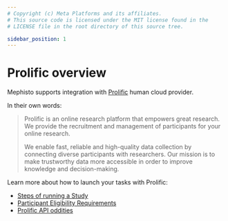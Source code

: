 ```yaml
---
# Copyright (c) Meta Platforms and its affiliates.
# This source code is licensed under the MIT license found in the
# LICENSE file in the root directory of this source tree.

sidebar_position: 1
---
```


# Prolific overview

Mephisto supports integration with [Prolific](https://www.prolific.comm) human cloud provider.

In their own words:
> Prolific is an online research platform that empowers great research.
> We provide the recruitment and management of participants for your online research.
>
> We enable fast, reliable and high-quality data collection by connecting diverse participants with researchers.
> Our mission is to make trustworthy data more accessible in order to improve knowledge and decision-making.

Learn more about how to launch your tasks with Prolific:

- [Steps of running a Study](/docs/guides/how_to_use/providers/prolific/running_study/)
- [Participant Eligibility Requirements](/docs/guides/how_to_use/providers/prolific/eligibility_requirements/)
- [Prolific API oddities](/docs/guides/how_to_use/providers/prolific/prolific_api_oddities/)

